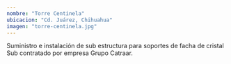 ```yaml
---
nombre: "Torre Centinela"
ubicacion: "Cd. Juárez, Chihuahua"
imagen: "torre-centinela.jpg"
---
```


Suministro e instalación de sub estructura para soportes de facha de cristal Sub contratado por empresa Grupo Catraar.
